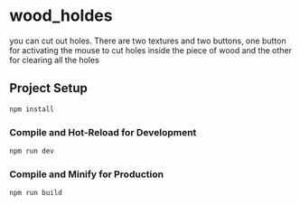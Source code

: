 # wood_holdes

you can cut out holes. There are two textures and two buttons, one button for activating the mouse to cut holes inside the piece of wood and the other for clearing all the holes


## Project Setup

```sh
npm install
```

### Compile and Hot-Reload for Development

```sh
npm run dev
```

### Compile and Minify for Production

```sh
npm run build
```
